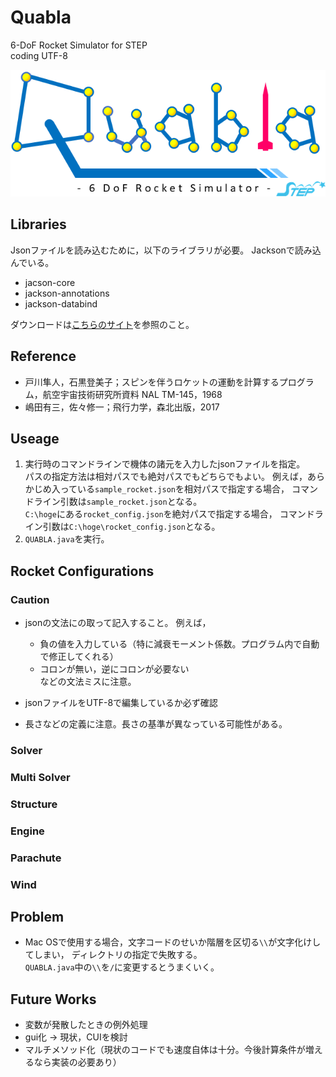 Quabla
==
6-DoF Rocket Simulator for STEP<br>
coding UTF-8

![Quabla_logo](./src/image/Quablaロゴ(透過済).png)

## Libraries
Jsonファイルを読み込むために，以下のライブラリが必要。
Jacksonで読み込んでいる。
* jacson-core
* jackson-annotations
* jackson-databind

ダウンロードは[こちらのサイト](https://www.sejuku.net/blog/39599)を参照のこと。

## Reference
* 戸川隼人，石黒登美子；スピンを伴うロケットの運動を計算するプログラム，航空宇宙技術研究所資料 NAL TM-145，1968
* 嶋田有三，佐々修一；飛行力学，森北出版，2017

## Useage
1. 実行時のコマンドラインで機体の諸元を入力したjsonファイルを指定。<br>
パスの指定方法は相対パスでも絶対パスでもどちらでもよい。
例えば，あらかじめ入っている`sample_rocket.json`を相対パスで指定する場合，
コマンドライン引数は`sample_rocket.json`となる。<br>
`C:\hoge`にある`rocket_config.json`を絶対パスで指定する場合，
コマンドライン引数は`C:\hoge\rocket_config.json`となる。
2. `QUABLA.java`を実行。

## Rocket Configurations
### Caution
* jsonの文法にの取って記入すること。
例えば，
	* 負の値を入力している（特に減衰モーメント係数。プログラム内で自動で修正してくれる）
	* コロンが無い，逆にコロンが必要ない<br>
などの文法ミスに注意。

* jsonファイルをUTF-8で編集しているか必ず確認

* 長さなどの定義に注意。長さの基準が異なっている可能性がある。

### Solver
### Multi Solver
### Structure
### Engine
### Parachute
### Wind

## Problem
* Mac OSで使用する場合，文字コードのせいか階層を区切る`\\`が文字化けしてしまい，
ディレクトリの指定で失敗する。<br>
`QUABLA.java`中の`\\`を`/`に変更するとうまくいく。

## Future Works
* 変数が発散したときの例外処理
* gui化 → 現状，CUIを検討
* マルチメソッド化（現状のコードでも速度自体は十分。今後計算条件が増えるなら実装の必要あり）